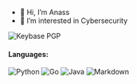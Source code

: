 - 👋 Hi, I’m Anass
- 👀 I’m interested in Cybersecurity

![Keybase PGP](https://img.shields.io/keybase/pgp/4nass)

#### Languages:

![Python](https://img.shields.io/badge/Python-%233776AB.svg?style=for-the-badge&logo=python&logoColor=white)
![Go](https://img.shields.io/badge/Go-%2300ADD8.svg?style=for-the-badge&logo=go&logoColor=white)
![Java](https://img.shields.io/badge/Java-22-%23ED8B00.svg?style=for-the-badge&logo=java&logoColor=white&labelColor=%23ED8B00)
![Markdown](https://img.shields.io/badge/markdown-%23000000.svg?style=for-the-badge&logo=markdown&logoColor=white)
